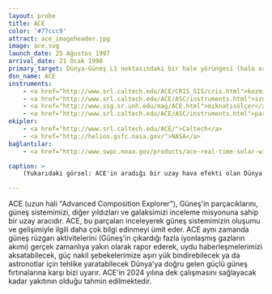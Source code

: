 ```yaml
---
layout: probe
title: ACE
color: '#77ccc9'
attract: ace_imageheader.jpg
image: ace.svg
launch_date: 25 Ağustos 1997
arrival_date: 21 Ocak 1998
primary_target: Dünya-Güneş L1 noktasındaki bir hale yörüngesi (halo orbit)
dsn_name: ACE
instruments:
    - <a href="http://www.srl.caltech.edu/ACE/CRIS_SIS/cris.html">kozmik ışın spektrometresi</a>
    - <a href="http://www.srl.caltech.edu/ACE/ASC/instruments.html">izotop spektrometreleri</a>
    - <a href="http://www.ssg.sr.unh.edu/mag/ACE.html">mıknatısölçer</a>
    - <a href="http://www.srl.caltech.edu/ACE/ASC/instruments.html">parçacık sensörleri</a>
ekipler:
    - <a href="http://www.srl.caltech.edu/ACE/">Caltech</a>
    - <a href="http://helios.gsfc.nasa.gov/">NASA</a>
bağlantılar:
    - <a href="http://www.swpc.noaa.gov/products/ace-real-time-solar-wind">real-time solar wind data</a> from ACE

caption: >
    (Yukarıdaki görsel: ACE'in aradığı bir uzay hava efekti olan Dünya'daki <a href="http://www.nasa.gov/content/aurora-australis-or-the-southern-lights-0/">kutup ışıkları</a>nın Uluslararası Uzay İstasyonu'ndan (NASA) görünüşü)

---
```

ACE (uzun hali "Advanced Composition Explorer"), Güneş'in parçacıklarını, güneş sistemimizi, diğer yıldızları ve galaksimizi inceleme misyonuna sahip bir uzay aracıdır. ACE, bu parçaları inceleyerek güneş sistemimizin oluşumu ve gelişimiyle ilgili daha çok bilgi edinmeyi ümit eder. ACE aynı zamanda güneş rüzgarı aktivitelerini (Güneş'in çıkardığı fazla iyonlaşmış gazların akımı) gerçek zamanlıya yakın olarak rapor ederek, uydu haberleşmelerimizi aksatabilecek, güç nakil şebekelerimize aşırı yük bindirebilecek ya da astronotlar için tehlike yaratabilecek Dünya'ya doğru gelen güçlü güneş fırtınalarına karşı bizi uyarır. ACE'in 2024 yılına dek çalışmasını sağlayacak kadar yakıtının olduğu tahmin edilmektedir.
